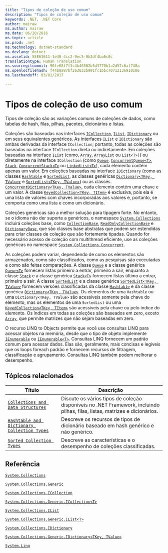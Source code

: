 ```yaml
---
title: "Tipos de coleção de uso comum"
description: "Tipos de coleção de uso comum"
keywords: .NET, .NET Core
author: mairaw
ms.author: mairaw
ms.date: 06/20/2016
ms.topic: article
ms.prod: .net
ms.technology: dotnet-standard
ms.devlang: dotnet
ms.assetid: 55861611-1e40-4cc2-9ec5-0b2df4ba6c0c
translationtype: Human Translation
ms.sourcegitcommit: 90fe68f7f3c4b46502b5d3770b1a2d57c6af748a
ms.openlocfilehash: f44b8a87bf263032b991fc1bbc70712136910106
ms.lasthandoff: 03/02/2017

---
```


# <a name="commonly-used-collection-types"></a>Tipos de coleção de uso comum

Tipos de coleção são as variações comuns de coleções de dados, como tabelas de hash, filas, pilhas, pacotes, dicionários e listas.

Coleções são baseadas nas interfaces [`ICollection`](https://docs.microsoft.com/dotnet/core/api/System.Collections.ICollection), [`IList`](https://docs.microsoft.com/dotnet/core/api/System.Collections.IList), [`IDictionary`](https://docs.microsoft.com/dotnet/core/api/System.Collections.IDictionary) ou em seus equivalentes genéricos. As interfaces `IList` e `IDictionary` são ambas derivadas da interface `ICollection`; portanto, todas as coleções são baseadas na interface `ICollection` direta ou indiretamente. Em coleções baseadas na interface `IList` (como, [`Array`](https://docs.microsoft.com/dotnet/core/api/System.Array), [`ArrayList`](https://docs.microsoft.com/dotnet/core/api/System.Collections.ArrayList) ou [`List<T>)`](https://docs.microsoft.com/dotnet/core/api/System.Collections.Generic.List-1)) ou diretamente na interface `ICollection` (como [`Queue`](https://docs.microsoft.com/dotnet/core/api/System.Collections.Queue), [`ConcurrentQueue<T>`](https://docs.microsoft.com/dotnet/core/api/System.Collections.Concurrent.ConcurrentQueue-1), [`Stack`](https://docs.microsoft.com/dotnet/core/api/System.Collections.Stack), [`ConcurrentStack<T>`](https://docs.microsoft.com/dotnet/core/api/System.Collections.Concurrent.ConcurrentStack-1) ou [`LinkedList<T>`](https://docs.microsoft.com/dotnet/core/api/System.Collections.Generic.LinkedList-1)), cada elemento contém apenas um valor. Em coleções baseadas na interface `IDictionary` (como as classes [`Hashtable`](https://docs.microsoft.com/dotnet/core/api/System.Collections.Hashtable) e [`SortedList`](https://docs.microsoft.com/dotnet/core/api/System.Collections.SortedList), as classes genéricas [`Dictionary<TKey, TValue>`](https://docs.microsoft.com/dotnet/core/api/System.Collections.Generic.Dictionary-2) e [`SortedList<TKey, TValue>`](https://docs.microsoft.com/dotnet/core/api/System.Collections.Generic.SortedList-2)) ou as classes [`ConcurrentDictionary<TKey, TValue>`](https://docs.microsoft.com/dotnet/core/api/System.Collections.Concurrent.ConcurrentDictionary-2), cada elemento contém uma chave e um valor. A classe [`KeyedCollection<TKey, TItem>`](https://docs.microsoft.com/dotnet/core/api/System.Collections.ObjectModel.KeyedCollection-2) é exclusiva, pois ela é uma lista de valores com chaves incorporadas aos valores e, portanto, se comporta como uma lista e como um dicionário.

Coleções genéricas são a melhor solução para tipagem forte. No entanto, se o idioma não der suporte a genéricos, o namespace [`System.Collections`](https://docs.microsoft.com/dotnet/core/api/System.Collections) incluirá coleções base, como [`CollectionBase`](https://docs.microsoft.com/dotnet/core/api/System.Collections.CollectionBase), [`ReadOnlyCollectionBase`](https://docs.microsoft.com/dotnet/core/api/System.Collections.ReadOnlyCollectionBase) e [`DictionaryBase`](https://docs.microsoft.com/dotnet/core/api/System.Collections.DictionaryBase), que são classes base abstratas que podem ser estendidas para criar classes de coleção que são fortemente tipadas. Quando for necessário acesso de coleção com multithread eficiente, use as coleções genéricas no namespace [`System.Collections.Concurrent`](https://docs.microsoft.com/dotnet/core/api/System.Collections.Concurrent).

As coleções podem variar, dependendo de como os elementos são armazenados, como são classificados, como as pesquisas são executadas e como são feitas comparações. A classe [`Queue`](https://docs.microsoft.com/dotnet/core/api/System.Collections.Queue) e a classe genérica [`Queue<T>`](https://docs.microsoft.com/dotnet/core/api/System.Collections.Generic.Queue-1) fornecem listas primeiro a entrar, primeiro a sair, enquanto a classe [`Stack`](https://docs.microsoft.com/dotnet/core/api/System.Collections.Stack) e a classe genérica [`Stack<T>`](https://docs.microsoft.com/dotnet/core/api/System.Collections.Generic.Stack-1) fornecem listas último a entrar, primeiro a sair. A classe [`SortedList`](https://docs.microsoft.com/dotnet/core/api/System.Collections.SortedList) e a classe genérica [`SortedList<TKey, TValue>`](https://docs.microsoft.com/dotnet/core/api/System.Collections.Generic.SortedList-2) fornecem versões classificadas da classe [`Hashtable`](https://docs.microsoft.com/dotnet/core/api/System.Collections.Hashtable) e da classe genérica [`Dictionary<TKey, TValue>`](https://docs.microsoft.com/dotnet/core/api/System.Collections.Generic.Dictionary-2). Os elementos de uma `Hashtable` ou uma `Dictionary<TKey, TValue>` são acessíveis somente pela chave do elemento, mas os elementos de uma `SortedList` ou uma [`KeyedCollection<TKey, TItem>`](https://docs.microsoft.com/dotnet/core/api/System.Collections.ObjectModel.KeyedCollection-2) são acessíveis pela chave ou pelo índice do elemento. Os índices em todas as coleções são baseados em zero, exceto [`Array`](https://docs.microsoft.com/dotnet/core/api/System.Array), que permite matrizes que não sejam baseadas em zero.

O recurso LINQ to Objects permite que você use consultas LINQ para acessar objetos na memória, desde que o tipo de objeto implemente [`IEnumerable`](https://docs.microsoft.com/dotnet/core/api/System.Collections.IEnumerable) ou [`IEnumerable<T>`](https://docs.microsoft.com/dotnet/core/api/System.Collections.Generic.IEnumerable-1). Consultas LINQ fornecem um padrão comum para acessar dados. Elas são, geralmente, mais concisas e legíveis que os loops foreach padrão e fornecem recursos de filtragem, classificação e agrupamento. Consultas LINQ também podem melhorar o desempenho.

## <a name="related-topics"></a>Tópicos relacionados

Título | Descrição
----- | -----------
[`Collections and Data Structures`](index.md) | Discute os vários tipos de coleção disponíveis no .NET Framework, incluindo pilhas, filas, listas, matrizes e dicionários.
[`Hashtable and Dictionary Collection Types`](hashtable-and-dictionary-collection-types.md) | Descreve os recursos de tipos de dicionário baseado em hash genérico e não genérico.
[`Sorted Collection Types`](sorted-collection-types.md) | Descreve as características e o desempenho de coleções classificadas.

## <a name="reference"></a>Referência

[`System.Collections`](https://docs.microsoft.com/dotnet/core/api/System.Collections)

[`System.Collections.Generic`](https://docs.microsoft.com/dotnet/core/api/System.Collections.Generic)

[`System.Collections.ICollection`](https://docs.microsoft.com/dotnet/core/api/System.Collections.ICollection)

[`System.Collections.Generic.ICollection<T>`](https://docs.microsoft.com/dotnet/core/api/System.Collections.Generic.ICollection-1)

[`System.Collections.IList`](https://docs.microsoft.com/dotnet/core/api/System.Collections.IList)

[`System.Collections.Generic.IList<T>`](https://docs.microsoft.com/dotnet/core/api/System.Collections.Generic.IList-1)

[`System.Collections.IDictionary`](https://docs.microsoft.com/dotnet/core/api/System.Collections.IDictionary)

[`System.Collections.Generic.IDictionary<TKey, TValue>`](https://docs.microsoft.com/dotnet/core/api/System.Collections.Generic.IDictionary-2)

[`System.Linq`](https://docs.microsoft.com/dotnet/core/api/System.Linq)


